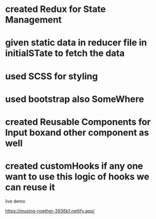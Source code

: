 # created Redux for State Management
# given static data in reducer file in initialSTate to fetch the data 
# used SCSS for styling
# used bootstrap also SomeWhere
# created Reusable Components for Input boxand other component as well
# created customHooks if any one want to use this logic of hooks we can reuse it 

live demo

https://musing-noether-3936b1.netlify.app/